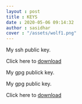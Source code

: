 ```yaml
---
layout : post
title : KEYS
date : 2020-05-06 09:14:32
author : sasidhar
cover : "/assets/wolf1.png"
---
```


My ssh public key.

Click here to [download](/assets/files/id_rsa.pub)

My gpg publick key.

My gpg public key.

Click here to [download](/assets/files/gpg.asc)